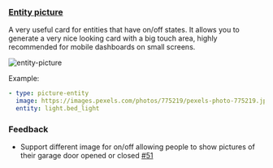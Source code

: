 ### [Entity picture](https://developers.home-assistant.io/docs/en/lovelace_card_types.html#entity-picture)

A very useful card for entities that have on/off states. It allows you to generate a very nice looking card with a big touch area, highly recommended for mobile dashboards on small screens.

![entity-picture](https://user-images.githubusercontent.com/7738048/41775897-71fca8a0-762e-11e8-9f14-71473b4db153.gif)

Example:
```yaml
- type: picture-entity
  image: https://images.pexels.com/photos/775219/pexels-photo-775219.jpeg?auto=compress&cs=tinysrgb&dpr=2&h=295&w=490
  entity: light.bed_light
```

### Feedback
- Support different image for on/off allowing people to show pictures of their garage door opened or closed [#51](https://github.com/home-assistant/ui-schema/issues/51)